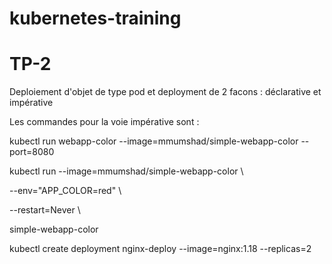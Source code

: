 # kubernetes-training
# TP-2

Deploiement d'objet de type pod et deployment de 2 facons : déclarative et impérative

Les commandes pour la voie impérative sont :

kubectl run webapp-color --image=mmumshad/simple-webapp-color --port=8080

kubectl run --image=mmumshad/simple-webapp-color \

 --env="APP_COLOR=red" \

 --restart=Never \

 simple-webapp-color


kubectl create deployment nginx-deploy --image=nginx:1.18 --replicas=2

